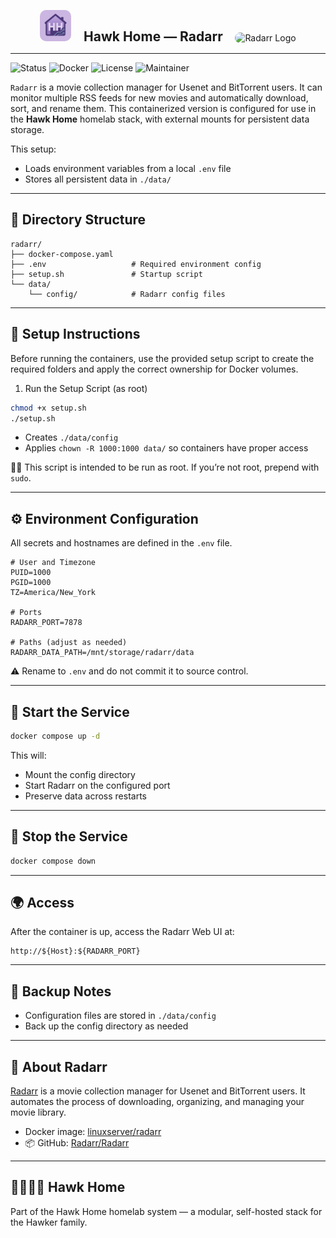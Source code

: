 <p align="center">
  <img src="../../../assets/img/hhlogo.png" alt="Hawk Home Logo" width="50" style="border-radius: 10px;" />
  &nbsp;&nbsp;&nbsp;
  <strong style="font-size: 1.5em;">Hawk Home — Radarr</strong>
  &nbsp;&nbsp;&nbsp;
  <img src="../../../assets/img/radarr-logo.png" alt="Radarr Logo" width="50" style="border-radius: 12px;" />
</p>

---

![Status](https://img.shields.io/badge/status-active-success?style=flat-square)
![Docker](https://img.shields.io/badge/docker-ready-blue?style=flat-square)
![License](https://img.shields.io/badge/license-private-lightgrey?style=flat-square)
![Maintainer](https://img.shields.io/badge/maintainer-HawkerFamily-purple?style=flat-square)

`Radarr` is a movie collection manager for Usenet and BitTorrent users. It can monitor multiple RSS feeds for new movies and automatically download, sort, and rename them. This containerized version is configured for use in the **Hawk Home** homelab stack, with external mounts for persistent data storage.

This setup:
- Loads environment variables from a local `.env` file
- Stores all persistent data in `./data/`

---

## 📁 Directory Structure

```plaintext
radarr/
├── docker-compose.yaml
├── .env                   # Required environment config
├── setup.sh               # Startup script
└── data/
    └── config/            # Radarr config files
```

---

## 🔧 Setup Instructions

Before running the containers, use the provided setup script to create the required folders and apply the correct ownership for Docker volumes.

1. Run the Setup Script (as root)

```bash
chmod +x setup.sh
./setup.sh
```
- Creates `./data/config`
- Applies `chown -R 1000:1000 data/` so containers have proper access

🧑‍💻 This script is intended to be run as root. If you’re not root, prepend with `sudo`.

---

## ⚙️ Environment Configuration

All secrets and hostnames are defined in the `.env` file.

```env
# User and Timezone
PUID=1000
PGID=1000
TZ=America/New_York

# Ports
RADARR_PORT=7878

# Paths (adjust as needed)
RADARR_DATA_PATH=/mnt/storage/radarr/data
```

⚠️ Rename to `.env` and do not commit it to source control.

---

## 🚀 Start the Service

```bash
docker compose up -d
```
This will:
- Mount the config directory
- Start Radarr on the configured port
- Preserve data across restarts

---

## 🛑 Stop the Service

```bash
docker compose down
```

---

## 🌍 Access

After the container is up, access the Radarr Web UI at:

```plaintext
http://${Host}:${RADARR_PORT}
```

---

## 🔄 Backup Notes

- Configuration files are stored in `./data/config`
- Back up the config directory as needed

---

## 🧠 About Radarr

[Radarr](https://radarr.video/) is a movie collection manager for Usenet and BitTorrent users. It automates the process of downloading, organizing, and managing your movie library.

- Docker image: [linuxserver/radarr](https://hub.docker.com/r/linuxserver/radarr)
- 📦 GitHub: [Radarr/Radarr](https://github.com/Radarr/Radarr)

---

## 👨‍👩‍👧‍👦 Hawk Home

Part of the Hawk Home homelab system — a modular, self-hosted stack for the Hawker family.